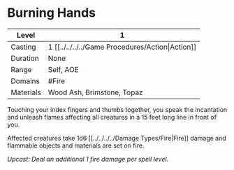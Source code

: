 # Burning Hands

| Level     | 1                                                |
| --------- | ------------------------------------------------ |
| Casting   | 1 [[../../../../Game Procedures/Action\|Action]] |
| Duration  | None                                             |
| Range     | Self, AOE                                        |
| Domains   | #Fire                                            |
| Materials | Wood Ash, Brimstone, Topaz                       |

Touching your index fingers and thumbs together, you speak the incantation and unleash flames affecting all creatures in a 15 feet long line in front of you.

Affected creatures take 1d6 [[../../../../Damage Types/Fire\|Fire]] damage and flammable objects and materials are set on fire.

*Upcast: Deal an additional 1 fire damage per spell level.*
